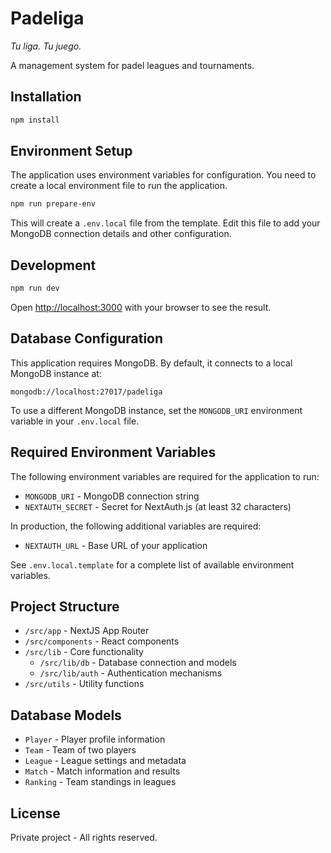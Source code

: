 # Padeliga

*Tu liga. Tu juego.*

A management system for padel leagues and tournaments.

## Installation

```bash
npm install
```

## Environment Setup

The application uses environment variables for configuration. You need to create a local environment file to run the application.

```bash
npm run prepare-env
```

This will create a `.env.local` file from the template. Edit this file to add your MongoDB connection details and other configuration.

## Development

```bash
npm run dev
```

Open [http://localhost:3000](http://localhost:3000) with your browser to see the result.

## Database Configuration

This application requires MongoDB. By default, it connects to a local MongoDB instance at:

```
mongodb://localhost:27017/padeliga
```

To use a different MongoDB instance, set the `MONGODB_URI` environment variable in your `.env.local` file.

## Required Environment Variables

The following environment variables are required for the application to run:

- `MONGODB_URI` - MongoDB connection string
- `NEXTAUTH_SECRET` - Secret for NextAuth.js (at least 32 characters)

In production, the following additional variables are required:

- `NEXTAUTH_URL` - Base URL of your application

See `.env.local.template` for a complete list of available environment variables.

## Project Structure

- `/src/app` - NextJS App Router
- `/src/components` - React components
- `/src/lib` - Core functionality
    - `/src/lib/db` - Database connection and models
    - `/src/lib/auth` - Authentication mechanisms
- `/src/utils` - Utility functions

## Database Models

- `Player` - Player profile information
- `Team` - Team of two players
- `League` - League settings and metadata
- `Match` - Match information and results
- `Ranking` - Team standings in leagues

## License

Private project - All rights reserved.
